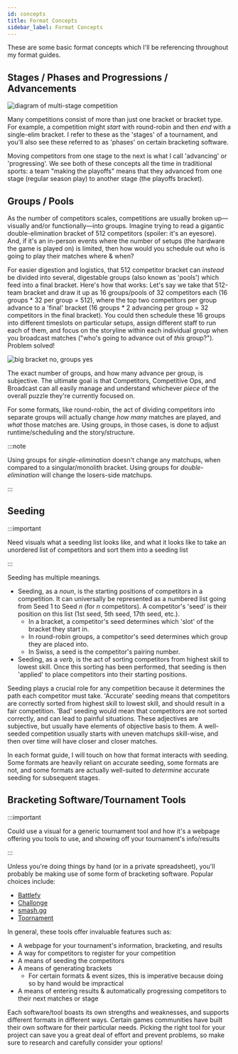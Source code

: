 ```yaml
---
id: concepts
title: Format Concepts
sidebar_label: Format Concepts
---
```


These are some basic format concepts which I'll be referencing throughout my format guides.

## Stages / Phases and Progressions / Advancements

![diagram of multi-stage competition](/img/format-guides/concepts-multi-stage.png)

Many competitions consist of more than just one bracket or bracket type.
For example, a competition might *start* with round-robin and then *end* with a single-elim bracket.
I refer to these as the 'stages' of a tournament, and you'll also see these referred to as 'phases' on certain bracketing software.

Moving competitors from one stage to the next is what I call 'advancing' or 'progressing'.
We see both of these concepts all the time in traditional sports:
 a team "making the playoffs" means that they advanced from one stage (regular season play) to another stage (the playoffs bracket).

## Groups / Pools

As the number of competitors scales, competitions are usually broken up—visually and/or functionally—into groups.
Imagine trying to read a gigantic double-elimination bracket of 512 competitors (spoiler: it's an eyesore).
And, if it's an in-person events where the number of setups (the hardware the game is played on) is limited, then how would you schedule out who is going to play their matches where & when?

For easier digestion and logistics, that 512 competitor bracket can *instead* be divided into several, digestable groups (also known as 'pools') which feed into a final bracket.
Here's how that works: Let's say we take that 512-team bracket and draw it up as 16 groups/pools of 32 competitors each (16 groups \* 32 per group = 512), where the top two competitors per group advance to a 'final' bracket (16 groups \* 2 advancing per group = 32 competitors in the final bracket).
You could then schedule these 16 groups into different timeslots on particular setups, assign different staff to run each of them, and focus on the storyline within each individual group when you broadcast matches ("who's going to advance out of *this* group?").
Problem solved!

![big bracket no, groups yes](/img/format-guides/concepts-GroupsPools.png)

The exact number of groups, and how many advance per group, is subjective.
The ultimate goal is that Competitors, Competitive Ops, and Broadcast can all easily manage and understand whichever *piece* of the overall puzzle they're currently focused on.

For some formats, like round-robin, the act of dividing competitors into separate groups will actually change *how many* matches are played, and *what* those matches are.
Using groups, in those cases, is done to adjust runtime/scheduling and the story/structure.

:::note

Using groups for *single-elimination* doesn't change any matchups, when compared to a singular/monolith bracket. Using groups for *double-elimination* will change the losers-side matchups.

:::

## Seeding

:::important

Need visuals what a seeding list looks like, and what it looks like to take an unordered list of competitors and sort them into a seeding list

:::

Seeding has multiple meanings.

* Seeding, as a *noun*, is the starting positions of competitors in a competition.
 It can universally be represented as a numbered list going from Seed 1 to Seed *n* (for *n* competitors).
 A competitor's 'seed' is their position on this list (1st seed, 5th seed, 17th seed, etc.).
  * In a bracket, a competitor's seed determines which 'slot' of the bracket they start in.
  * In round-robin groups, a competitor's seed determines which group they are placed into.
  * In Swiss, a seed is the competitor's pairing number.
* Seeding, as a *verb*, is the act of sorting competitors from highest skill to lowest skill.
 Once this sorting has been performed, that seeding is then 'applied' to place competitors into their starting positions.

Seeding plays a crucial role for any competition because it determines the path each competitor must take.
'Accurate' seeding means that competitors are correctly sorted from highest skill to lowest skill, and should result in a fair competition.
'Bad' seeding would mean that competitors are not sorted correctly, and can lead to painful situations.
These adjectives are subjective, but usually have elements of objective basis to them.
A well-seeded competition usually starts with uneven matchups skill-wise, and then over time will have closer and closer matches.

In each format guide, I will touch on how that format interacts with seeding.
Some formats are heavily reliant on accurate seeding, some formats are not, and
 some formats are actually well-suited to *determine* accurate seeding for subsequent stages.

## Bracketing Software/Tournament Tools

:::important

Could use a visual for a generic tournament tool and how it's a webpage offering you tools to use, and showing off your tournament's info/results

:::

Unless you're doing things by hand (or in a private spreadsheet), you'll probably be making use of some form of bracketing software.
Popular choices include:

* [Battlefy](https://battlefy.com)
* [Challonge](https://challonge.com)
* [smash.gg](https://smash.gg)
* [Toornament](https://toornament.com)

In general, these tools offer invaluable features such as:

* A webpage for your tournament's information, bracketing, and results
* A way for competitors to register for your competition
* A means of seeding the competitors
* A means of generating brackets
  * For certain formats & event sizes, this is imperative because doing so by hand would be impractical
* A means of entering results & automatically progressing competitors to their next matches or stage

Each software/tool boasts its own strengths and weaknesses, and supports different formats in different ways.
Certain games communities have built their own software for their particular needs.
Picking the right tool for your project can save you a great deal of effort and prevent problems, so make sure to research and carefully consider your options!
